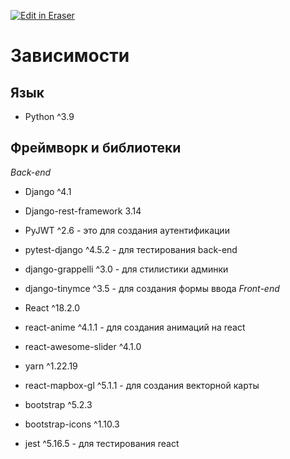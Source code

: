 <p><a target="_blank" href="https://app.eraser.io/workspace/10xBT7n16354tg6HOHix" id="edit-in-eraser-github-link"><img alt="Edit in Eraser" src="https://firebasestorage.googleapis.com/v0/b/second-petal-295822.appspot.com/o/images%2Fgithub%2FOpen%20in%20Eraser.svg?alt=media&amp;token=968381c8-a7e7-472a-8ed6-4a6626da5501"></a></p>

# Зависимости
## Язык
- Python ^3.9
## Фреймворк и библиотеки
_Back-end_

- Django ^4.1
- Django-rest-framework 3.14
- PyJWT ^2.6 - это для создания аутентификации
- pytest-django ^4.5.2 - для тестирования back-end
- django-grappelli ^3.0 - для стилистики админки
- django-tinymce ^3.5 - для создания формы ввода
_Front-end_

- React ^18.2.0
- react-anime ^4.1.1 - для создания анимаций на react
- react-awesome-slider ^4.1.0
- yarn ^1.22.19
- react-mapbox-gl ^5.1.1 - для создания векторной карты
- bootstrap ^5.2.3
- bootstrap-icons ^1.10.3
- jest ^5.16.5 - для тестирования react




<!--- Eraser file: https://app.eraser.io/workspace/10xBT7n16354tg6HOHix --->